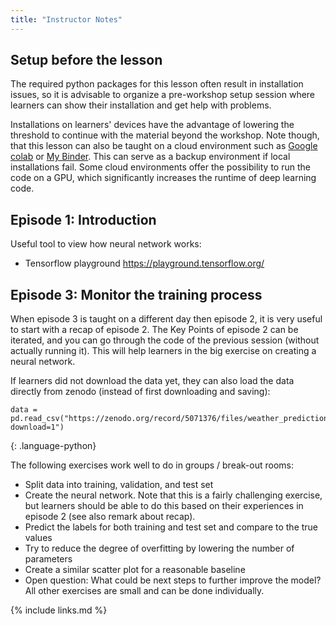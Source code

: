 ```yaml
---
title: "Instructor Notes"
---
```


## Setup before the lesson
The required python packages for this lesson often result in installation issues,
so it is advisable to organize a pre-workshop setup session where learners can show their installation and get help with problems.

Installations on learners' devices have the advantage of lowering the threshold to continue with the material beyond the workshop. Note though, that this lesson can also be taught on a cloud environment such as [Google colab](https://colab.research.google.com/) or [My Binder](https://github.com/carpentries/scaffolds/blob/master/instructions/workshop-coordination.md#my-binder). This can serve as a backup environment if local installations fail. Some cloud environments offer the possibility to run the code on a GPU, which significantly increases the runtime of deep learning code.

## Episode 1: Introduction

Useful tool to view how neural network works:
- Tensorflow playground https://playground.tensorflow.org/


## Episode 3: Monitor the training process
When episode 3 is taught on a different day then episode 2, it is very useful to start with a recap of episode 2. The Key Points of episode 2 can be iterated, and you can go through the code of the previous session (without actually running it). This will help learners in the big exercise on creating a neural network.

If learners did not download the data yet, they can also load the data directly from zenodo (instead of first downloading and saving):
~~~
data = pd.read_csv("https://zenodo.org/record/5071376/files/weather_prediction_dataset_light.csv?download=1")
~~~
{: .language-python}

The following exercises work well to do in groups / break-out rooms:
- Split data into training, validation, and test set
- Create the neural network. Note that this is a fairly challenging exercise, but learners should be able to do this based on their experiences in episode 2 (see also remark about recap).
- Predict the labels for both training and test set and compare to the true values
- Try to reduce the degree of overfitting by lowering the number of parameters
- Create a similar scatter plot for a reasonable baseline
- Open question: What could be next steps to further improve the model?
All other exercises are small and can be done individually.



{% include links.md %}

